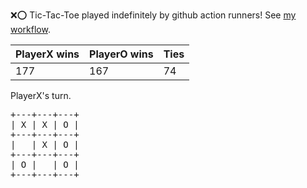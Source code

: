 :x::o: Tic-Tac-Toe played indefinitely by github action runners! See [my workflow](.github/workflows/play.yaml).

|PlayerX wins|PlayerO wins|Ties|
|-|-|-|
|177|167|74|

PlayerX's turn.

<pre>
+---+---+---+
| X | X | O |
+---+---+---+
|   | X | O |
+---+---+---+
| O |   | O |
+---+---+---+
</pre>